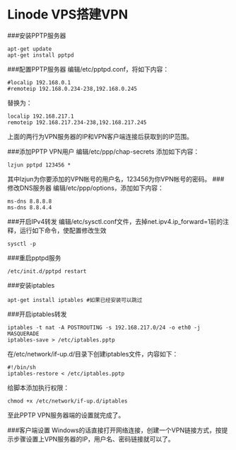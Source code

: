 Linode VPS搭建VPN
=====================
###安装PPTP服务器

    apt-get update
    apt-get install pptpd
###配置PPTP服务器
编辑/etc/pptpd.conf，将如下内容：

    #localip 192.168.0.1
    #remoteip 192.168.0.234-238,192.168.0.245
替换为：

    localip 192.168.217.1
    remoteip 192.168.217.234-238,192.168.217.245

上面的两行为VPN服务器的IP和VPN客户端连接后获取到的IP范围。

###添加PPTP VPN用户
编辑/etc/ppp/chap-secrets 添加如下内容：

    lzjun pptpd 123456 *
其中lzjun为你要添加的VPN帐号的用户名，123456为你VPN帐号的密码。
###修改DNS服务器
编辑/etc/ppp/options，添加如下内容：

    ms-dns 8.8.8.8
    ms-dns 8.8.4.4
###开启IPv4转发
编辑/etc/sysctl.conf文件，去掉net.ipv4.ip_forward=1前的注释，运行如下命令，使配置修改生效

    sysctl -p
###重启pptpd服务

    /etc/init.d/pptpd restart
###安装iptables

    apt-get install iptables #如果已经安装可以跳过
###开启iptables转发

    iptables -t nat -A POSTROUTING -s 192.168.217.0/24 -o eth0 -j MASQUERADE
    iptables-save > /etc/iptables.pptp

在/etc/network/if-up.d/目录下创建iptables文件，内容如下：

    #!/bin/sh
    iptables-restore < /etc/iptables.pptp
给脚本添加执行权限：

    chmod +x /etc/network/if-up.d/iptables
至此PPTP VPN服务器端的设置就完成了。

###客户端设置
Windows的话直接打开网络连接，创建一个VPN链接方式，按提示步骤设置上VPN服务器的IP，用户名、密码链接就可以了。

